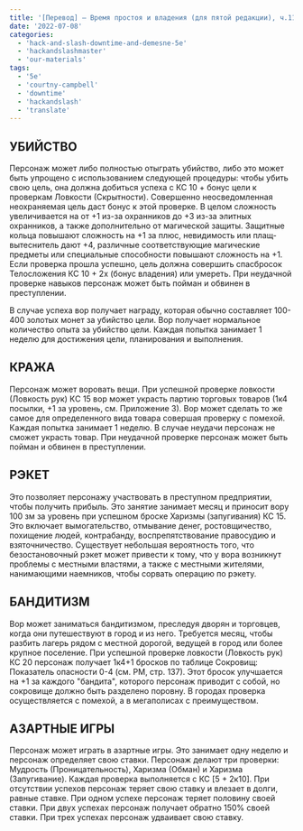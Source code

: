 ```yaml
---
title: '[Перевод] — Время простоя и владения (для пятой редакции), ч.11 — Преступная деятельность'
date: '2022-07-08'
categories:
  - 'hack-and-slash-downtime-and-demesne-5e'
  - 'hackandslashmaster'
  - 'our-materials'
tags:
  - '5e'
  - 'courtny-campbell'
  - 'downtime'
  - 'hackandslash'
  - 'translate'
---
```


## УБИЙСТВО

Персонаж может либо полностью отыграть убийство, либо это может быть упрощено с использованием следующей процедуры: чтобы убить свою цель, она должна добиться успеха с КС 10 + бонус цели к проверкам Ловкости (Скрытности). Совершенно неосведомленная неохраняемая цель даст бонус к этой проверке. В целом сложность увеличивается на от +1 из-за охранников до +3 из-за элитных охранников, а также дополнительно от магической защиты. Защитные кольца повышают сложность на +1 за плюс, невидимость или плащ-вытеснитель дают +4, различные соответствующие магические предметы или специальные способности повышают сложность на +1. Если проверка прошла успешно, цель должна совершить спасбросок Телосложения КС 10 + 2x (бонус владения) или умереть. При неудачной проверке навыков персонаж может быть пойман и обвинен в преступлении.

В случае успеха вор получает награду, которая обычно составляет 100-400 золотых монет за убийство цели. Вор получает нормальное количество опыта за убийство цели. Каждая попытка занимает 1 неделю для достижения цели, планирования и выполнения.

## КРАЖА

Персонаж может воровать вещи. При успешной проверке ловкости (Ловкость рук) КC 15 вор может украсть партию торговых товаров (1к4 посылки, +1 за уровень, см. Приложение 3). Вор может сделать то же самое для определенного вида товара совершая проверку с помехой. Каждая попытка занимает 1 неделю. В случае неудачи персонаж не сможет украсть товар. При неудачной проверке персонаж может быть пойман и обвинен в преступлении.

## РЭКЕТ

Это позволяет персонажу участвовать в преступном предприятии, чтобы получить прибыль. Это занятие занимает месяц и приносит вору 100 зм за уровень при успешном броске Харизмы (запугивания) КС 15. Это включает вымогательство, отмывание денег, ростовщичество, похищение людей, контрабанду, воспрепятствование правосудию и взяточничество. Существует небольшая вероятность того, что безостановочный рэкет может привести к тому, что у вора возникнут проблемы с местными властями, а также с местными жителями, нанимающими наемников, чтобы сорвать операцию по рэкету.

## БАНДИТИЗМ

Вор может заниматься бандитизмом, преследуя дворян и торговцев, когда они путешествуют в город и из него. Требуется месяц, чтобы разбить лагерь рядом с местной дорогой, ведущей в город или более крупное поселение. При успешной проверке ловкости (Ловкость рук) КС 20 персонаж получает 1к4+1 бросков по таблице Сокровищ: Показатель опасности 0-4 (см. РМ, стр. 137). Этот бросок улучшается на +1 за каждого "бандита", которого персонаж приводит с собой, но сокровище должно быть разделено поровну. В городах проверка осуществляется с помехой, а в мегаполисах с преимуществом.

## АЗАРТНЫЕ ИГРЫ

Персонаж может играть в азартные игры. Это занимает одну неделю и персонаж определяет свою ставки. Персонаж делают три проверки: Мудрость (Проницательность), Харизма (Обман) и Харизма (Запугивание). Каждая проверка выполняется с КС \[5 + 2к10\]. При отсутствии успехов персонаж теряет свою ставку и влезает в долги, равные ставке. При одном успехе персонаж теряет половину своей ставки. При двух успехах персонаж получает обратно 150% своей ставки. При трех успехах персонаж удваивает свою ставку.
